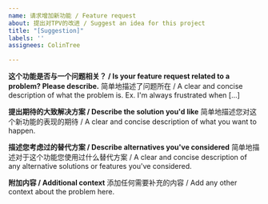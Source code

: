 ```yaml
---
name: 请求增加新功能 / Feature request
about: 提出对TPV的改进 / Suggest an idea for this project
title: "[Suggestion]"
labels: ''
assignees: ColinTree

---
```


**这个功能是否与一个问题相关？ / Is your feature request related to a problem? Please describe.**
简单地描述了问题所在 / A clear and concise description of what the problem is. Ex. I'm always frustrated when [...]

**提出期待的大致解决方案 / Describe the solution you'd like**
简单地描述您对这个新功能的表现的期待 / A clear and concise description of what you want to happen.

**描述您考虑过的替代方案 / Describe alternatives you've considered**
简单地描述对于这个功能您使用过什么替代方案 / A clear and concise description of any alternative solutions or features you've considered.

**附加内容 / Additional context**
添加任何需要补充的内容 / Add any other context about the problem here.
